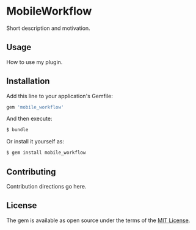 # MobileWorkflow
Short description and motivation.

## Usage
How to use my plugin.

## Installation
Add this line to your application's Gemfile:

```ruby
gem 'mobile_workflow'
```

And then execute:
```bash
$ bundle
```

Or install it yourself as:
```bash
$ gem install mobile_workflow
```

## Contributing
Contribution directions go here.

## License
The gem is available as open source under the terms of the [MIT License](https://opensource.org/licenses/MIT).
